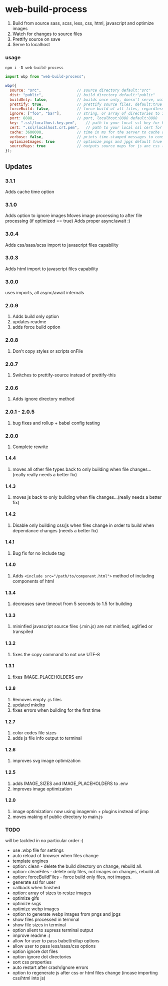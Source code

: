# web-build-process

1. Build from source sass, scss, less, css, html, javascript and optimize images
2. Watch for changes to source files
3. Prettify source on save
4. Serve to localhost

### usage

`npm i -D web-build-process`

```js
import wbp from "web-build-process";

wbp({
  source: "src",                // source directory default:"src"
  dist: "public",               // build directory default:"public"
  buildOnly: false,             // builds once only, doesn't serve, watch or prettify default:false
  prettify: true,               // prettify source files, default:true
  forceBuild: false,            // force build of all files, regardless if they have changed default:false
  ignore: ["foo", "bar"],       // string, or array of directories to ignore default: undefined
  port: 8888,                   // port, localhost:8888 default:8888
  key: ".ssl/localhost.key.pem",    // path to your local ssl key for https default shown
  cert: ".ssl/localhost.crt.pem",   // path to your local ssl cert for https default shown
  cache: 3600000,               // time in ms for the server to cache assets default 1 hour
  verbose: false,               // prints time-stamped messages to console when files are processed or prettified
  optimizeImages: true          // optimize pngs and jpgs default true
  sourceMaps: true              // outputs source maps for js anc css (sass/less) files
});
```


## Updates

### 3.1.1

Adds cache time option

### 3.1.0

Adds option to ignore images
Moves image processing to after file processing (if optimized == true)
Adds proper async/await :)

### 3.0.4

Adds css/sass/scss import to javascript files capability

### 3.0.3

Adds html import to javascript files capability

### 3.0.0

uses imports, all async/await internals

### 2.0.9

1. Adds build only option
2. updates readme
3. adds force build option

### 2.0.8

1. Don't copy styles or scripts onFile

### 2.0.7

1. Switches to prettify-source instead of prettify-this

### 2.0.6

1. Adds ignore directory method

### 2.0.1 - 2.0.5

1. bug fixes and rollup + babel config testing

### 2.0.0

1. Complete rewrite

#### 1.4.4

1. moves all other file types back to only building when file changes...(really really needs a better fix)

#### 1.4.3

1. moves js back to only building when file changes...(really needs a better fix)

#### 1.4.2

1. Disable only building css/js when files change in order to build when dependance changes (needs a better fix)

#### 1.4.1

1. Bug fix for no include tag

#### 1.4.0

1. Adds `<include src="/path/to/component.html">` method of including components of html

#### 1.3.4

1. decreases save timeout from 5 seconds to 1.5 for building

#### 1.3.3

1. mininfied javascript source files (.min.js) are not minified, uglified or transpiled

#### 1.3.2

1. fixes the copy command to not use UTF-8

#### 1.3.1

1. fixes IMAGE_PLACEHOLDERS env

#### 1.2.8

1. Removes empty .js files
2. updated mkdirp
3. fixes errors when building for the first time

#### 1.2.7

1. color codes file sizes
2. adds js file info output to terminal

#### 1.2.6

1. improves svg image optimization

#### 1.2.5

1. adds IMAGE_SIZES and IMAGE_PLACEHOLDERS to .env
2. improves image optimization

#### 1.2.0

1. image optimization: now using imagemin + plugins instead of jimp
2. moves making of public directory to main.js

### TODO

will be tackled in no particular order :)

- use .wbp file for settings
- auto reload of browser when files change
- template engines
- option: clean  - delete the build directory on change, rebuild all.
- option: cleanFiles  - delete only files, not images on changes, rebuild all.
- option: forceBuildFiles  - force build only files, not images.
- generate ssl for user
- callback when finished
- option: array of sizes to resize images
- optimize gifs
- optimize svgs
- optimize webp images
- option to generate webp images from pngs and jpgs
- show files processed in terminal
- show file sizes in terminal
- option silent to supress terminal output
- improve readme :)
- allow for user to pass babel/rollup options
- allow user to pass less/sass/css options
- option ignore dot files
- option ignore dot directories
- sort css properties
- auto restart after crash/ignore errors
- option to regenerate js after css or html files change (incase importing css/html into js)
